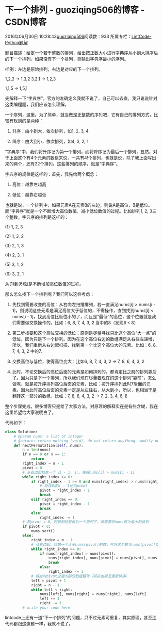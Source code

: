 # 下一个排列 - guoziqing506的博客 - CSDN博客





2016年06月30日 10:28:43[guoziqing506](https://me.csdn.net/guoziqing506)阅读数：933
所属专栏：[LintCode-Python题解](https://blog.csdn.net/column/details/guoziqing-blog.html)









题目描述：给定一个若干整数的排列，给出按正数大小进行字典序从小到大排序后的下一个排列。如果没有下一个排列，则输出字典序最小的序列。

样例：左边是原始排列，右边是对应的下一个排列。

1,2,3 → 1,3,2
3,2,1 → 1,2,3

1,1,5 → 1,5,1




先解释一下“字典序”。官方的准确定义我就不说了，自己可以去查。我只说说针对这类编程题，我们应该怎么理解。

一个序列，这里，为了简单，就当做是正整数的序列吧，它有自己的排列方式，比较有规则的是两种：

1. 升序：由小到大，依次排列，如1, 2, 3, 4

2. 降序：由大到小，依次排列，如4, 3, 2, 1

“字典序”中，我们将升序记为第一个排列，而将降序记为最后一个排列，显然，对于上面这个有4个元素的数组来说，一共有4!个排列，也就是说，除了我上面写出来的两个，还有22个排列。这些排列的顺序，就是“字典序”。

字典序的规律是这样的：首先，我先给两个概念：

1. 高位：越靠左越高

2. 低位：越靠右越低

也就是说，一个排列中，如果元素A在元素B的左边，则说A是高位，B是低位。而“字典序”就是一个不断增大高位数值，减小低位数值的过程。比如排列1, 2, 3三个整数，字典序的排列是这样的：

(1) 1, 2, 3

(2) 1, 3, 2

(3) 2, 1, 3

(4) 2, 3, 1

(5) 3, 1, 2

(6) 3, 2, 1

从(1)到(6)就是不断增加高位数值的过程。

那么怎么找下一个排列呢？我们可以这样考虑：




1. 先找到需要改变的高位：从右向左扫描排列，若一直满足nums[i] > nums[i - 1]，则说明这些元素是满足高位大于低位的，不需操作，直到找到nums[i] < nums[i - 1]，找到高位比低位小的了，而且是“最低”的高位，这个位置就是我们需要做交换操作的。比如：6, 8, 7, 4, 3, 2 当中的8（发现6 < 8）

2. 第二步找要和这个高位交换的低位：原则是尽量寻找只比这个高位“大一点”的低位，因为只是下一个排列。因为在这个高位右边的数组满足从右往左递增，所以，我们重新从右边起扫描，找到第一个比这个高位大的元素。比如：6, 8, 7, 4, 3, 2 中的7.

3. 交换高位与低位，使得高位变大：比如6, 8, 7, 4, 3, 2 -> 7, 8, 6, 4, 3, 2

4. 此时，不论交换后的高位后面的元素是如何排列的，都肯定比之前的排列靠后了。因为只是下一个排列，所以我们现在尽量要现在的这个排列“靠前”，怎么做呢，就是按升序排列高位后面的元素，比如：按升序排列此时7后面的元素。因为此时高位后面的元素一定是从左往右，从大到小，所以，也相当于是翻转这一部分的数组。比如：7, 8,
 6, 4, 3, 2 -> 7, 2, 3, 4, 6, 8




整个步骤完成，很多博客只是给了大家方法，对原理的解释实在是有些含糊，我在这里希望给大家说明白了。

代码如下：



```python
class Solution:
    # @param nums: a list of integer
    # @return: return nothing (void), do not return anything, modify nums in-place instead
    def nextPermutation(self, nums):
        n = len(nums)
        if n == 0 or n == 1:
            return
        right_index = n - 1
        pivot = 0
        # 从右边起找第一个（i - 1, i），使得nums[i] > nums[i - 1]
        while right_index >= 0:
            if right_index - 1 >= 0 and nums[right_index] > nums[right_index - 1]:
                # 将找到的i - 1记为pivot
                pivot = right_index - 1
                break
            elif right_index == 0:
                pivot = right_index - 1
                break
            else:
                right_index -= 1
        # 若pivot < 0，则说明这是最后一个排列了，就需要将nums改为最小的排列
        if pivot < 0:
            nums.sort()
        else:
            right_index = n - 1
            # 从右边起，找第一个大于nums[pivot]的数，并将这个数与nums[pivot]交换
            while right_index >= 0:
                if nums[right_index] > nums[pivot]:
                    nums[right_index], nums[pivot] = nums[pivot], nums[right_index]
                    break
                else:
                    right_index -= 1
            # 将此时pivot之后的部分数组翻转（其实也就是重新排序）
            left = pivot + 1
            right = n - 1
            while left < right:
                nums[left], nums[right] = nums[right], nums[left]
                left += 1
                right -= 1
        # write your code here
```




lintcode上还有一道“下一个排列”的问题，只不过元素可重复，其实原理，甚至连代码都跟这道题一样，我就不说了。






